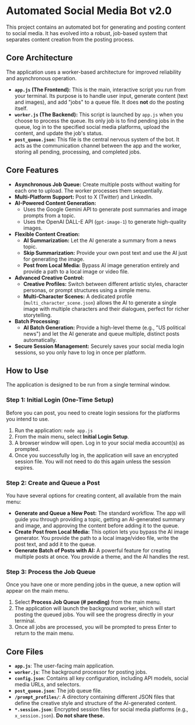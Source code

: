 # Automated Social Media Bot v2.0

This project contains an automated bot for generating and posting content to social media. It has evolved into a robust, job-based system that separates content creation from the posting process.

## Core Architecture

The application uses a worker-based architecture for improved reliability and asynchronous operation.

*   **`app.js` (The Frontend):** This is the main, interactive script you run from your terminal. Its purpose is to handle user input, generate content (text and images), and add "jobs" to a queue file. It does **not** do the posting itself.
*   **`worker.js` (The Backend):** This script is launched by `app.js` when you choose to process the queue. Its only job is to find pending jobs in the queue, log in to the specified social media platforms, upload the content, and update the job's status.
*   **`post_queue.json`:** This file is the central nervous system of the bot. It acts as the communication channel between the app and the worker, storing all pending, processing, and completed jobs.

## Core Features

-   **Asynchronous Job Queue:** Create multiple posts without waiting for each one to upload. The worker processes them sequentially.
-   **Multi-Platform Support:** Post to X (Twitter) and LinkedIn.
-   **AI-Powered Content Generation:**
    -   Uses the Google Gemini API to generate post summaries and image prompts from a topic.
    -   Uses the OpenAI DALL-E API (`gpt-image-1`) to generate high-quality images.
-   **Flexible Content Creation:**
    -   **AI Summarization:** Let the AI generate a summary from a news topic.
    -   **Skip Summarization:** Provide your own post text and use the AI just for generating the image.
    -   **Post from Local Media:** Bypass AI image generation entirely and provide a path to a local image or video file.
-   **Advanced Creative Control:**
    -   **Creative Profiles:** Switch between different artistic styles, character personas, or prompt structures using a simple menu.
    -   **Multi-Character Scenes:** A dedicated profile (`multi_character_scene.json`) allows the AI to generate a single image with multiple characters and their dialogues, perfect for richer storytelling.
-   **Batch Processing:**
    -   **AI Batch Generation:** Provide a high-level theme (e.g., "US political news") and let the AI generate and queue multiple, distinct posts automatically.
-   **Secure Session Management:** Securely saves your social media login sessions, so you only have to log in once per platform.

## How to Use

The application is designed to be run from a single terminal window.

### Step 1: Initial Login (One-Time Setup)

Before you can post, you need to create login sessions for the platforms you intend to use.

1.  Run the application: `node app.js`
2.  From the main menu, select **Initial Login Setup**.
3.  A browser window will open. Log in to your social media account(s) as prompted.
4.  Once you successfully log in, the application will save an encrypted session file. You will not need to do this again unless the session expires.

### Step 2: Create and Queue a Post

You have several options for creating content, all available from the main menu:

*   **Generate and Queue a New Post:** The standard workflow. The app will guide you through providing a topic, getting an AI-generated summary and image, and approving the content before adding it to the queue.
*   **Create Post from Local Media:** This option lets you bypass the AI image generator. You provide the path to a local image/video file, write the post text, and add it to the queue.
*   **Generate Batch of Posts with AI:** A powerful feature for creating multiple posts at once. You provide a theme, and the AI handles the rest.

### Step 3: Process the Job Queue

Once you have one or more pending jobs in the queue, a new option will appear on the main menu.

1.  Select **Process Job Queue (# pending)** from the main menu.
2.  The application will launch the background worker, which will start posting the queued jobs. You will see the progress directly in your terminal.
3.  Once all jobs are processed, you will be prompted to press Enter to return to the main menu.

## Core Files

*   **`app.js`**: The user-facing main application.
*   **`worker.js`**: The background processor for posting jobs.
*   **`config.json`**: Contains all key configuration, including API models, social media URLs, and selectors.
*   **`post_queue.json`**: The job queue file.
*   **`/prompt_profiles/`**: A directory containing different JSON files that define the creative style and structure of the AI-generated content.
*   **`*.session.json`**: Encrypted session files for social media platforms (e.g., `x_session.json`). **Do not share these.**
